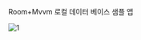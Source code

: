 Room+Mvvm 로컬 데이터 베이스 샘플 앱

![1](https://user-images.githubusercontent.com/28819051/139853450-1398d57e-342b-4d44-b372-0db968025b89.jpg)
